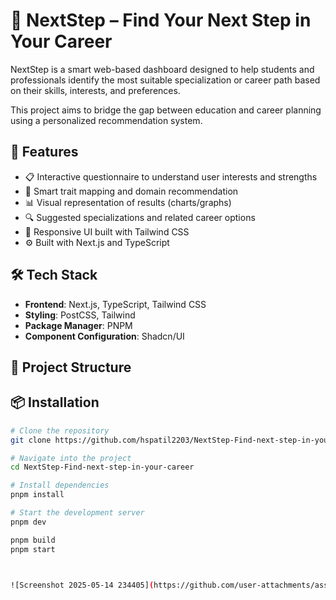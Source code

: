 # 🎯 NextStep – Find Your Next Step in Your Career

NextStep is a smart web-based dashboard designed to help students and professionals identify the most suitable specialization or career path based on their skills, interests, and preferences. 

This project aims to bridge the gap between education and career planning using a personalized recommendation system.

## 🚀 Features

- 📋 Interactive questionnaire to understand user interests and strengths  
- 🧠 Smart trait mapping and domain recommendation  
- 📊 Visual representation of results (charts/graphs)  
- 🔍 Suggested specializations and related career options  
- 📱 Responsive UI built with Tailwind CSS  
- ⚙️ Built with Next.js and TypeScript

## 🛠️ Tech Stack

- **Frontend**: Next.js, TypeScript, Tailwind CSS  
- **Styling**: PostCSS, Tailwind  
- **Package Manager**: PNPM  
- **Component Configuration**: Shadcn/UI  

## 📂 Project Structure








## 📦 Installation

```bash
# Clone the repository
git clone https://github.com/hspatil2203/NextStep-Find-next-step-in-your-career.git

# Navigate into the project
cd NextStep-Find-next-step-in-your-career

# Install dependencies
pnpm install

# Start the development server
pnpm dev

pnpm build
pnpm start



![Screenshot 2025-05-14 234405](https://github.com/user-attachments/assets/e455fac0-f56a-42f9-b193-ef7dff7eee87)


